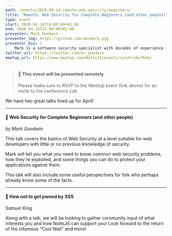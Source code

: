 ```yaml
---
path: /events/2020-04-14-remote-web-security-beginners/
title: "Remote: Web Security for Complete Beginners (and other people)"
type: event
start: 2020-04-14T18:00:00+01:00
end: 2020-04-14T21:00:00+01:00
presenter: Mark Goodwin
presenter_img: https://github.com/mozmark.png
presenter_bio: |
    Mark is a software security specialist with decades of experience in building and securing Internet facing systems. Mark currently works for [Mozilla](https://www.mozilla.org/) on the Firefox web browser.
twitter_url: https://twitter.com/mr_goodwin
meetup_url: https://www.meetup.com/NottsJS/events/vjnvhrybcfbnb/
---
```


> #### 🎥 This event will be presented remotely
>
> Please make sure to RSVP to the Meetup event (link above) for an invite to the conference call.

We have two great talks lined up for April!

---

#### 🎤 Web Security for Complete Beginners (and other people)
_by Mark Goodwin_

This talk covers the basics of Web Security at a level suitable for web developers with little or no previous knowledge of security.

Mark will tell you what you need to know common web security problems, how they're exploited, and some things you can do to protect your applications against them.

This talk will also include some useful perspectives for folk who perhaps already know some of the facts.

---

#### 🎤 How not to get pwned by XSS
_Samuel King_

Along with a talk, we will be looking to gather community input of what interests you and how NottsJS can support you! Look forward to the return of the infamous "Cool Wall" and more!
